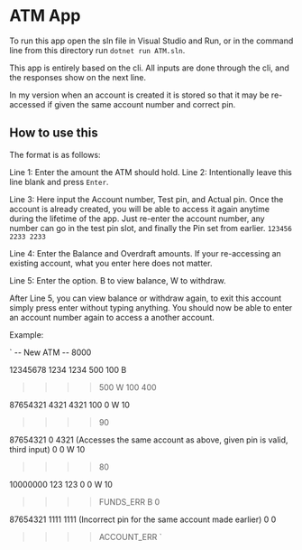 # ATM App

To run this app open the sln file in Visual Studio and Run, or in the command line from this directory run `dotnet run ATM.sln`.

This app is entirely based on the cli. All inputs are done through the cli, and the responses show on the next line.

In my version when an account is created it is stored so that it may be re-accessed if given the same account number and correct pin.

## How to use this

The format is as follows:

Line 1: Enter the amount the ATM should hold.
Line 2: Intentionally leave this line blank and press `Enter`.

Line 3: Here input the Account number, Test pin, and Actual pin. Once the account is already created, you will be able to access it again anytime during the lifetime of the app. Just re-enter the account number, any number can go in the test pin slot, and finally the Pin set from earlier.
`123456 2233 2233`

Line 4: Enter the Balance and Overdraft amounts. If your re-accessing an existing account, what you enter here does not matter.

Line 5: Enter the option. B to view balance, W to withdraw.

After Line 5, you can view balance or withdraw again, to exit this account simply press enter without typing anything. You should now be able to enter an account number again to access a another account.

Example:

`
-- New ATM --
8000

12345678 1234 1234
500 100
B
>>>> 500
W 100
>>>> 400

87654321 4321 4321
100 0
W 10
>>>> 90

87654321 0 4321 (Accesses the same account as above, given pin is valid, third input)
0 0
W 10
>>>> 80

10000000 123 123
0 0
W 10
>>>> FUNDS_ERR
B
>>>> 0

87654321 1111 1111 (Incorrect pin for the same account made earlier)
0 0
>>>> ACCOUNT_ERR
`
